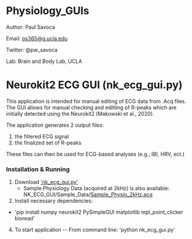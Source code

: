 # Physiology_GUIs

Author: Paul Savoca

Email: ps365@g.ucla.edu

Twitter: @pw_savoca

Lab: Brain and Body Lab, UCLA

# Neurokit2 ECG GUI (nk_ecg_gui.py)
This application is intended for manual editing of ECG data from .Acq files. 
The GUI allows for manual checking and editting of R-peaks which are initially detected using the Neurokit2 (Makowski et al., 2020).

The application generates 2 output files: 

1. the filtered ECG signal
2. the finalized set of R-peaks

These files can then be used for ECG-based analyses (e.g., IBI, HRV, ect.)

### Installation & Running
1. Download ['nk_ecg_gui.py'](https://github.com/bablab/Physiology_GUIs/blob/main/NK_ECG_GUI/nk_ecg_gui.py)
   * Sample Physiology Data (acquired at 2kHz) is also available: NK_ECG_GUI/Sample_Data/[Sample_Physio_2kHz.acq](https://github.com/bablab/Physiology_GUIs/blob/main/NK_ECG_GUI/Sample_Data/Sample_Physio_2kHz.acq)
3. Install necessary dependencies:
  * 'pip install numpy neurokit2 PySimpleGUI matplotlib mpl_point_clicker bioread'
4. To start application -- From command line: 'python nk_ecg_gui.py'
